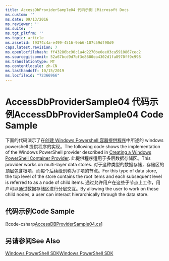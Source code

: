 ```yaml
---
title: AccessDbProviderSample04 代码示例 |Microsoft Docs
ms.custom: ''
ms.date: 09/13/2016
ms.reviewer: ''
ms.suite: ''
ms.tgt_pltfrm: ''
ms.topic: article
ms.assetid: f9374c4a-e499-4516-9eb6-107c59df98d9
caps.latest.revision: 7
ms.openlocfilehash: ff43286bc90c1a4d2270be0ee03ca5910867cec2
ms.sourcegitcommit: 52a67bcd9d7bf3e8600ea4302d1fa8970ff9c998
ms.translationtype: MT
ms.contentlocale: zh-CN
ms.lasthandoff: 10/15/2019
ms.locfileid: "72366966"
---
```

# <a name="accessdbprovidersample04-code-sample"></a><span data-ttu-id="384a6-102">AccessDbProviderSample04 代码示例</span><span class="sxs-lookup"><span data-stu-id="384a6-102">AccessDbProviderSample04 Code Sample</span></span>

<span data-ttu-id="384a6-103">下面的代码演示了在[创建 Windows Powershell 容器提供程序](./creating-a-windows-powershell-container-provider.md)中所述的 windows powershell 提供程序的实现。</span><span class="sxs-lookup"><span data-stu-id="384a6-103">The following code shows the implementation of the Windows PowerShell provider described in [Creating a Windows PowerShell Container Provider](./creating-a-windows-powershell-container-provider.md).</span></span> <span data-ttu-id="384a6-104">此提供程序适用于多层数据存储区。</span><span class="sxs-lookup"><span data-stu-id="384a6-104">This provider works on multi-layer data stores.</span></span> <span data-ttu-id="384a6-105">对于这种类型的数据存储，存储区的顶层包含根项，而每个后续级别称为子项的节点。</span><span class="sxs-lookup"><span data-stu-id="384a6-105">For this type of data store, the top level of the store contains the root items and each subsequent level is referred to as a node of child items.</span></span> <span data-ttu-id="384a6-106">通过允许用户在这些子节点上工作，用户可以通过数据存储区进行分层交互。</span><span class="sxs-lookup"><span data-stu-id="384a6-106">By allowing the user to work on these child nodes, a user can interact hierarchically through the data store.</span></span>

## <a name="code-sample"></a><span data-ttu-id="384a6-107">代码示例</span><span class="sxs-lookup"><span data-stu-id="384a6-107">Code Sample</span></span>

[!code-csharp[AccessDBProviderSample04.cs](../../../../powershell-sdk-samples/SDK-2.0/csharp/AccessDBProviderSample04/AccessDBProviderSample04.cs#L11-L1635 "AccessDBProviderSample04.cs")]

## <a name="see-also"></a><span data-ttu-id="384a6-108">另请参阅</span><span class="sxs-lookup"><span data-stu-id="384a6-108">See Also</span></span>

[<span data-ttu-id="384a6-109">Windows PowerShell SDK</span><span class="sxs-lookup"><span data-stu-id="384a6-109">Windows PowerShell SDK</span></span>](../windows-powershell-reference.md)
